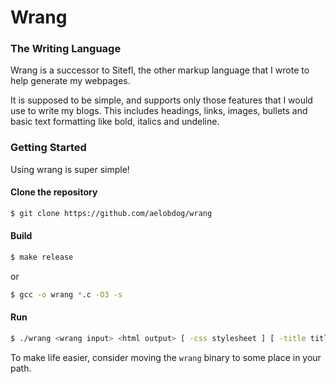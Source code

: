 # Wrang

### The Writing Language

Wrang is a successor to Sitefl, the other markup language that I wrote to help generate my webpages.

It is supposed to be simple, and supports only those features that I would use to write my blogs. This includes headings, links, images, bullets and basic text formatting like bold, italics and undeline.

### Getting Started

Using wrang is super simple!

#### Clone the repository
```bash
$ git clone https://github.com/aelobdog/wrang
```

#### Build
```bash
$ make release
```
or
```bash
$ gcc -o wrang *.c -O3 -s
```

#### Run
```bash
$ ./wrang <wrang input> <html output> [ -css stylesheet ] [ -title title ]
```

To make life easier, consider moving the `wrang` binary to some place in your path.
